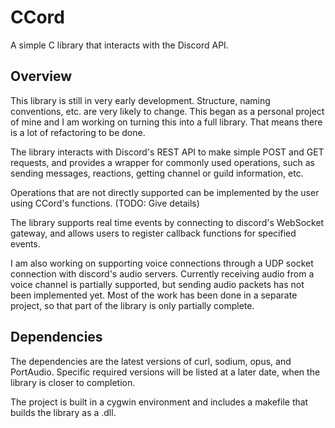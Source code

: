 # CCord
A simple C library that interacts with the Discord API.

## Overview
This library is still in very early development. Structure, naming conventions, etc. are very likely to change. This began as a personal project of mine and I am working on turning this into a full library. That means there is a lot of refactoring to be done.

The library interacts with Discord's REST API to make simple POST and GET requests, and provides a wrapper for commonly used operations, such as sending messages, reactions, getting channel or guild information, etc.

Operations that are not directly supported can be implemented by the user using CCord's functions. (TODO: Give details)

The library supports real time events by connecting to discord's WebSocket gateway, and allows users to register callback functions for specified events.

I am also working on supporting voice connections through a UDP socket connection with discord's audio servers. Currently receiving audio from a voice channel is partially supported, but sending audio packets has not been implemented yet. Most of the work has been done in a separate project, so that part of the library is only partially complete.

## Dependencies

The dependencies are the latest versions of curl, sodium, opus, and PortAudio. Specific required versions will be listed at a later date, when the library is closer to completion.

The project is built in a cygwin environment and includes a makefile that builds the library as a .dll.